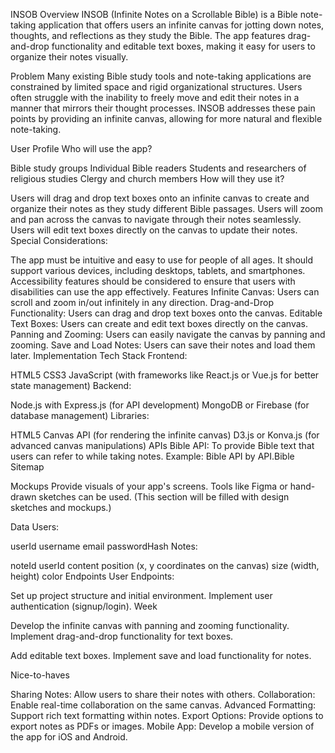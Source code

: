 INSOB
Overview
INSOB (Infinite Notes on a Scrollable Bible) is a Bible note-taking application that offers users an infinite canvas for jotting down notes, thoughts, and reflections as they study the Bible. The app features drag-and-drop functionality and editable text boxes, making it easy for users to organize their notes visually.

Problem
Many existing Bible study tools and note-taking applications are constrained by limited space and rigid organizational structures. Users often struggle with the inability to freely move and edit their notes in a manner that mirrors their thought processes. INSOB addresses these pain points by providing an infinite canvas, allowing for more natural and flexible note-taking.

User Profile
Who will use the app?

Bible study groups
Individual Bible readers
Students and researchers of religious studies
Clergy and church members
How will they use it?

Users will drag and drop text boxes onto an infinite canvas to create and organize their notes as they study different Bible passages.
Users will zoom and pan across the canvas to navigate through their notes seamlessly.
Users will edit text boxes directly on the canvas to update their notes.
Special Considerations:

The app must be intuitive and easy to use for people of all ages.
It should support various devices, including desktops, tablets, and smartphones.
Accessibility features should be considered to ensure that users with disabilities can use the app effectively.
Features
Infinite Canvas: Users can scroll and zoom in/out infinitely in any direction.
Drag-and-Drop Functionality: Users can drag and drop text boxes onto the canvas.
Editable Text Boxes: Users can create and edit text boxes directly on the canvas.
Panning and Zooming: Users can easily navigate the canvas by panning and zooming.
Save and Load Notes: Users can save their notes and load them later.
Implementation
Tech Stack
Frontend:

HTML5
CSS3
JavaScript (with frameworks like React.js or Vue.js for better state management)
Backend:

Node.js with Express.js (for API development)
MongoDB or Firebase (for database management)
Libraries:

HTML5 Canvas API (for rendering the infinite canvas)
D3.js or Konva.js (for advanced canvas manipulations)
APIs
Bible API: To provide Bible text that users can refer to while taking notes.
Example: Bible API by API.Bible
Sitemap

Mockups
Provide visuals of your app's screens. Tools like Figma or hand-drawn sketches can be used. (This section will be filled with design sketches and mockups.)

Data
Users:

userId
username
email
passwordHash
Notes:

noteId
userId
content
position (x, y coordinates on the canvas)
size (width, height)
color
Endpoints
User Endpoints:

Set up project structure and initial environment.
Implement user authentication (signup/login).
Week

Develop the infinite canvas with panning and zooming functionality.
Implement drag-and-drop functionality for text boxes.

Add editable text boxes.
Implement save and load functionality for notes.

Nice-to-haves

Sharing Notes: Allow users to share their notes with others.
Collaboration: Enable real-time collaboration on the same canvas.
Advanced Formatting: Support rich text formatting within notes.
Export Options: Provide options to export notes as PDFs or images.
Mobile App: Develop a mobile version of the app for iOS and Android.
